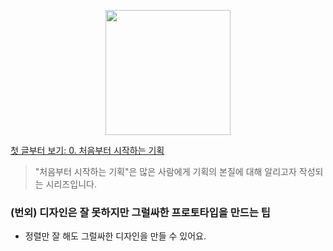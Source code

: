 <p align="center"><img src="https://i.imgur.com/wUFdbUb.png" width="200px"></p>

[첫 글부터 보기: 0. 처음부터 시작하는 기획](./)
> "처음부터 시작하는 기획"은  많은 사람에게 기획의 본질에 대해 알리고자 작성되는 시리즈입니다.

### (번외) 디자인은 잘 못하지만 그럴싸한 프로토타입을 만드는 팁
- 정렬만 잘 해도 그럴싸한 디자인을 만들 수 있어요.
<!--stackedit_data:
eyJoaXN0b3J5IjpbMjAxOTUwODAwOSw2MDkxODE3MzksNDA0OT
M3ODQ0XX0=
-->